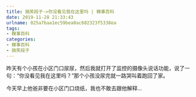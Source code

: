 ```yaml
---
title: 搞笑段子->你没看见我在这里吗 | 糗事百科
date: 2019-11-28 21:33:43
urlname: 025a7baa1ec59bea0ac602323f5338ea
tags: 
- 糗事百科
categories:
- 糗事百科
- 搞笑段子
---
```

昨天有个小孩在小区门口尿尿，然后我就打开了监控的摄像头说话功能，说了一句：“你没看见我在这里吗？”那个小孩没尿完就一路哭叫着跑回了家。

今天早上他爸非要在小区门口烧纸，我也不敢去跟他解释…


